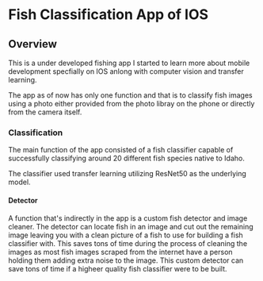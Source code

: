 # Fish Classification App of IOS

## Overview
This is a under developed fishing app I started to learn more about mobile development specfially on IOS anlong with computer vision and transfer learning.</br>

The app as of now has only one function and that is to classify fish images using a photo either provided from the photo libray on the phone or directly from the camera itself.


### Classification

The main function of the app consisted of a fish classifier capable of successfully classifying around 20 different fish species native to Idaho.

The classifier used transfer learning utilizing ResNet50 as the underlying model. 

#### Detector

A function that's indirectly in the app is a custom fish detector and image cleaner. The detector can locate fish in an image and cut out the remaining image leaving you with a 
clean picture of a fish to use for building a fish classifier with. This saves tons of time during the process of cleaning the images as most fish images scraped from the internet
have a person holding them adding extra noise to the image. This custom detector can save tons of time if a higheer quality fish classifier were to be built.


